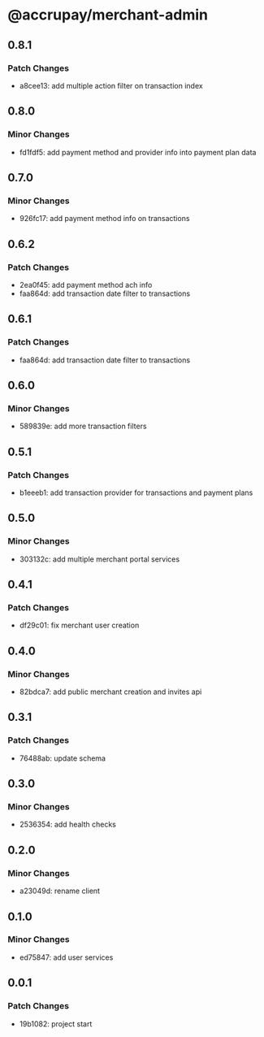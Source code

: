 # @accrupay/merchant-admin

## 0.8.1

### Patch Changes

- a8cee13: add multiple action filter on transaction index

## 0.8.0

### Minor Changes

- fd1fdf5: add payment method and provider info into payment plan data

## 0.7.0

### Minor Changes

- 926fc17: add payment method info on transactions

## 0.6.2

### Patch Changes

- 2ea0f45: add payment method ach info
- faa864d: add transaction date filter to transactions

## 0.6.1

### Patch Changes

- faa864d: add transaction date filter to transactions

## 0.6.0

### Minor Changes

- 589839e: add more transaction filters

## 0.5.1

### Patch Changes

- b1eeeb1: add transaction provider for transactions and payment plans

## 0.5.0

### Minor Changes

- 303132c: add multiple merchant portal services

## 0.4.1

### Patch Changes

- df29c01: fix merchant user creation

## 0.4.0

### Minor Changes

- 82bdca7: add public merchant creation and invites api

## 0.3.1

### Patch Changes

- 76488ab: update schema

## 0.3.0

### Minor Changes

- 2536354: add health checks

## 0.2.0

### Minor Changes

- a23049d: rename client

## 0.1.0

### Minor Changes

- ed75847: add user services

## 0.0.1

### Patch Changes

- 19b1082: project start
